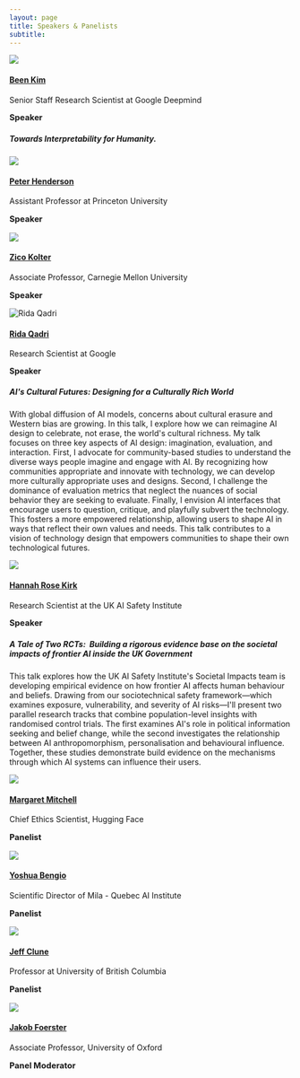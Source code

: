 ```yaml
---
layout: page
title: Speakers & Panelists
subtitle: 
---
```

 
<div class='row'>
  <div class="col-3">
    <div class="frame">
      <img class="speaker-img" src='/assets/img/been.jpg'>
    </div>
  </div>
  <div class="col-9">
    <h4><a href="https://beenkim.github.io">Been Kim</a></h4>
    <p class='speaker-affiliation'>Senior Staff Research Scientist at Google Deepmind</p>
    <p style='font-size: 11pt;'>
      <b>Speaker</b>
    </p>
       <h5 class="talk-title">Towards Interpretability for Humanity.</h5>
  </div>
</div>

<div class='row'>
  <div class="col-3">
    <div class="frame">
      <img class="speaker-img" src='/assets/img/peter.jpg'>
    </div>
  </div>
  <div class="col-9">
    <h4><a href="https://www.peterhenderson.co/">Peter Henderson</a></h4>
    <p class='speaker-affiliation'>Assistant Professor at Princeton University</p>
    <p style='font-size: 11pt;'>
      <b>Speaker</b>
    </p>
  </div>
</div>

<div class='row'>
  <div class="col-3">
    <div class="frame">
      <img class="speaker-img" src='/assets/img/zico.jpg'>
    </div>
  </div>
  <div class="col-9">
    <h4><a href="https://zicokolter.com">Zico Kolter</a></h4>
    <p class='speaker-affiliation'>Associate Professor, Carnegie Mellon University</p>
    <p style='font-size: 11pt;'>
      <b>Speaker</b>
    </p>
  </div>
</div>

<div class='row'>
  <div class="col-3">
    <div class="frame">
      <img class="speaker-img" src='/assets/img/rida.jpeg' alt="Rida Qadri">
    </div>
  </div>
  <div class="col-9">
    <h4><a href="https://ridaqadri.net">Rida Qadri</a></h4>
    <p class='speaker-affiliation'>Research Scientist at Google</p>
    <p class='speaker-label'>
      <b>Speaker</b>
    </p>
    <h5 class="talk-title">AI's Cultural Futures: Designing for a Culturally Rich World</h5>
    <p class="talk-abstract">
    With global diffusion of AI models, concerns about cultural erasure and Western bias are growing. In this talk, I explore how we can reimagine AI design to celebrate, not erase, the world's cultural richness. My talk focuses on three key aspects of AI design: imagination, evaluation, and interaction. First, I advocate for community-based studies to understand the diverse ways people imagine and engage with AI. By recognizing how communities appropriate and innovate with technology, we can develop more culturally appropriate uses and designs. Second, I challenge the dominance of evaluation metrics that neglect the nuances of social behavior they are seeking to evaluate. Finally, I envision AI interfaces that encourage users to question, critique, and playfully subvert the technology. This fosters a more empowered relationship, allowing users to shape AI in ways that reflect their own values and needs. This talk contributes to a vision of technology design that empowers communities to shape their own technological futures.
    </p>
  </div>
</div>

<div class='row'>
  <div class="col-3">
    <div class="frame">
      <img class="speaker-img" src='/assets/img/hannah_kirk.jpg'>
    </div>
  </div>
  <div class="col-9">
    <h4><a href="https://www.hannahrosekirk.com">Hannah Rose Kirk</a></h4>
    <p class='speaker-affiliation'>Research Scientist at the UK AI Safety Institute</p>
    <p style='font-size: 11pt;'>
      <b>Speaker</b>
    <h5 class="talk-title">A Tale of Two RCTs: ​ Building a rigorous evidence base on the societal impacts of frontier AI inside the UK Government</h5>
    <p class="talk-abstract">
  This talk explores how the UK AI Safety Institute's Societal Impacts team is developing empirical evidence on how frontier AI affects human behaviour and beliefs. Drawing from our sociotechnical safety framework—which examines exposure, vulnerability, and severity of AI risks—I'll present two parallel research tracks that combine population-level insights with randomised control trials. The first examines AI's role in political information seeking and belief change, while the second investigates the relationship between AI anthropomorphism, personalisation and behavioural influence. Together, these studies demonstrate build evidence on the mechanisms through which AI systems can influence their users.
    </p>
  </div>
</div>

<div class='row'>
  <div class="col-3">
    <div class="frame">
      <img class="speaker-img" src='/assets/img/margaret.jpg'>
    </div>
  </div>
  <div class="col-9">
    <h4><a href="https://www.m-mitchell.com">Margaret Mitchell</a></h4>
    <p class='speaker-affiliation'>Chief Ethics Scientist, Hugging Face</p>
    <p style='font-size: 11pt;'>
      <b>Panelist</b>
    </p>
  </div>
</div> 

<div class='row'>
  <div class="col-3">
    <div class="frame">
      <img class="speaker-img" src='/assets/img/bengio.jpeg'>
    </div>
  </div>
  <div class="col-9">
    <h4><a href="https://yoshuabengio.org">Yoshua Bengio</a></h4>
    <p class='speaker-affiliation'>Scientific Director of Mila - Quebec AI Institute</p>
    <p style='font-size: 11pt;'>
      <b>Panelist</b>
    </p>
  </div>
</div>

<div class='row'>
  <div class="col-3">
    <div class="frame">
      <img class="speaker-img" src='/assets/img/jeff.jpg'>
    </div>
  </div>
  <div class="col-9">
    <h4><a href="http://jeffclune.com">Jeff Clune</a></h4>
    <p class='speaker-affiliation'>Professor at University of British Columbia</p>
    <p style='font-size: 11pt;'>
      <b>Panelist</b>
    </p>
  </div>
</div>

<div class='row'>
  <div class="col-3">
    <div class="frame">
      <img class="speaker-img" src='/assets/img/jakob.png'>
    </div>
  </div>
  <div class="col-9">
    <h4><a href="https://www.jakobfoerster.com">Jakob Foerster</a></h4>
    <p class='speaker-affiliation'>Associate Professor, University of  Oxford</p>
    <p style='font-size: 11pt;'>
      <b>Panel Moderator</b>
    </p>
  </div>
</div>



